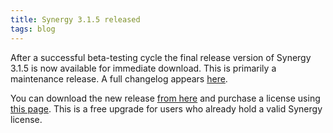 ```yaml
---
title: Synergy 3.1.5 released
tags: blog
---
```


After a successful beta-testing cycle the final release version of Synergy 3.1.5 is now available for immediate download. This is primarily a maintenance release. A full changelog appears [here](http://wincent.com/a/products/synergy-classic/history/#3.1.5).

You can download the new release [from here](http://wincent.com/download.php?item=SynergyJaguar.dmg) and purchase a license using [this page](https://wincent.com/a/products/synergy-classic/purchase/). This is a free upgrade for users who already hold a valid Synergy license.
